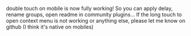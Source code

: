 double touch on mobile is now fully working! So you can apply delay, rename groups, open readme in community plugins... If the long touch to open context menu is not working or anything else, please let me know on github (I think it's native on mobiles)